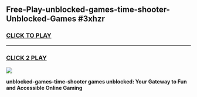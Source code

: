 
## Free-Play-unblocked-games-time-shooter-Unblocked-Games #3xhzr
<h3>
<a href="https://news.freeplayer.one?title=unblocked-games-time-shooter&ref=8M">CLICK TO PLAY</a></h3>
<hr>

<h3>
<a href="https://news.freeplayer.one?title=unblocked-games-time-shooter&ref=8M">CLICK 2 PLAY</a>
  
</h3>

<a href="https://news.freeplayer.one?title=unblocked-games-time-shooter&ref=8M"><img src="https://clearcache.store/games.png"></a>


**unblocked-games-time-shooter games unblocked: Your Gateway to Fun and Accessible Online Gaming**
